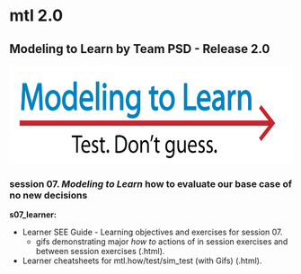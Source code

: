 # mtl 2.0

## Modeling to Learn by Team PSD - Release 2.0

<img src = "https://github.com/lzim/teampsd/blob/master/resources/logos/mtl_testdontguess_sm.png"
     height = "175" width = "650">

### session 07. *Modeling to Learn* how to evaluate our **base case** of no new decisions

**s07_learner:**

- Learner SEE Guide - Learning objectives and exercises for session 07.
  - gifs demonstrating major *how to* actions of in session exercises and between session exercises (.html).
- Learner cheatsheets for mtl.how/test/sim_test (with Gifs) (.html).
